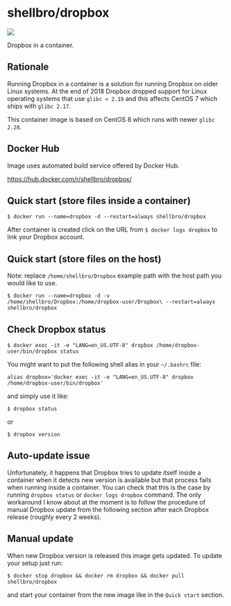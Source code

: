 # shellbro/dropbox

[![](https://img.shields.io/docker/cloud/build/shellbro/dropbox)](https://hub.docker.com/r/shellbro/dropbox/)

Dropbox in a container.

## Rationale

Running Dropbox in a container is a solution for running Dropbox on older Linux
systems. At the end of 2018 Dropbox dropped support for Linux operating systems
that use `glibc < 2.19` and this affects CentOS 7 which ships with `glibc 2.17`.

This container image is based on CentOS 8 which runs with newer `glibc 2.28`.

## Docker Hub

Image uses automated build service offered by Docker Hub.

https://hub.docker.com/r/shellbro/dropbox/

## Quick start (store files inside a container)

```
$ docker run --name=dropbox -d --restart=always shellbro/dropbox
```

After container is created click on the URL from `$ docker logs dropbox` to link
your Dropbox account.

## Quick start (store files on the host)

Note: replace `/home/shellbro/Dropbox` example path with the host path you would
like to use.

```
$ docker run --name=dropbox -d -v /home/shellbro/Dropbox:/home/dropbox-user/Dropbox\ --restart=always shellbro/dropbox
```

## Check Dropbox status

```
$ docker exec -it -e "LANG=en_US.UTF-8" dropbox /home/dropbox-user/bin/dropbox status
```

You might want to put the following shell alias in your `~/.bashrc` file:

```
alias dropbox='docker exec -it -e "LANG=en_US.UTF-8" dropbox /home/dropbox-user/bin/dropbox'
```

and simply use it like:

```
$ dropbox status
```

or

```
$ dropbox version
```

## Auto-update issue

Unfortunately, it happens that Dropbox tries to update itself inside
a container when it detects new version is available but that process fails when
running inside a container. You can check that this is the case by running
`dropbox status` or `docker logs dropbox` command. The only workaround I know
about at the moment is to follow the procedure of manual Dropbox update from the
following section after each Dropbox release (roughly every 2 weeks).

## Manual update

When new Dropbox version is released this image gets updated. To update your
setup just run:

```
$ docker stop dropbox && docker rm dropbox && docker pull shellbro/dropbox
```

and start your container from the new image like in the `Quick start` section.
